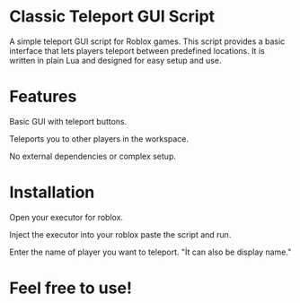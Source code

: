 # Classic Teleport GUI Script

A simple teleport GUI script for Roblox games. This script provides a basic interface that lets players teleport between predefined locations. It is written in plain Lua and designed for easy setup and use.

# Features

Basic GUI with teleport buttons.

Teleports you to other players in the workspace.

No external dependencies or complex setup.

# Installation

Open your executor for roblox.

Inject the executor into your roblox paste the script and run.

Enter the name of player you want to teleport. "İt can also be display name."


# Feel free to use!
